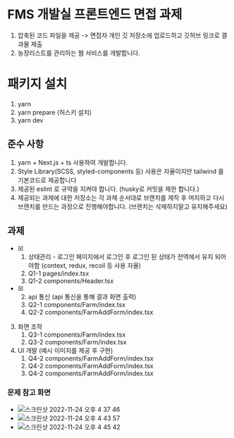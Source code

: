 # FMS 개발실 프론트엔드 면접 과제

1. 압축된 코드 파일을 제공 -> 면접자 개인 깃 저장소에 업로드하고 깃허브 링크로 결과물 제출
2. 농장리스트를 관리하는 웹 서비스를 개발합니다.

# 패키지 설치

1. yarn
2. yarn prepare (허스키 설치)
3. yarn dev

## 준수 사항

1. yarn + Next.js + ts 사용하여 개발합니다.
2. Style Library(SCSS, styled-components 등) 사용은 자율이지만 tailwind 를 기본코드로 제공합니다
3. 제공된 eslint 로 규약을 지켜야 합니다. (husky로 커밋을 제한 합니다.)
4. 제공되는 과제에 대한 저장소는 각 과제 순서대로 브랜치를 제작 후 머지하고 다시 브랜치를 만드는 과정으로 진행해야합니다. (브랜치는 삭제하지말고 유지해주세요)

## 과제

- [x] 1. 상태관리 - 로그인 페이지에서 로그인 후 로그인 된 상태가 전역에서 유지 되어야함 (context, redux, recoil 등 사용 자율)
  1. Q1-1 pages/index.tsx
  1. Q1-2 components/Header.tsx

- [x] 2. api 통신 (api 통신을 통해 결과 화면 출력)
  1. Q2-1 components/Farm/index.tsx
  1. Q2-2 components/FarmAddForm/index.tsx

3. 화면 조작
   1. Q3-1 components/Farm/index.tsx
   2. Q3-2 components/Farm/index.tsx
4. UI 개발 (예시 이미지를 제공 후 구현)
   1. Q4-2 components/FarmAddForm/index.tsx
   2. Q4-2 components/FarmAddForm/index.tsx
   3. Q4-2 components/FarmAddForm/index.tsx

### 문제 참고 화면

- ![스크린샷 2022-11-24 오후 4 37 46](https://user-images.githubusercontent.com/94509005/203722616-4f51c668-dde8-46bd-80b8-c9261958ed30.png)
- ![스크린샷 2022-11-24 오후 4 43 57](https://user-images.githubusercontent.com/94509005/203723318-7c777e4b-a313-48e2-b0bf-8264a4b8eeb4.png)
- ![스크린샷 2022-11-24 오후 4 45 42](https://user-images.githubusercontent.com/94509005/203723315-ec668794-507b-4380-8973-7275f8412d58.png)
